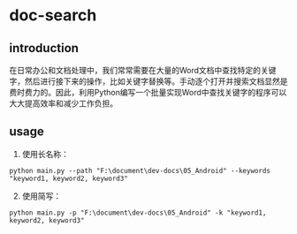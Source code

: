 # doc-search
## introduction
在日常办公和文档处理中，我们常常需要在大量的Word文档中查找特定的关键字，然后进行接下来的操作，比如关键字替换等。手动逐个打开并搜索文档显然是费时费力的。因此，利用Python编写一个批量实现Word中查找关键字的程序可以大大提高效率和减少工作负担。

## usage
1. 使用长名称：
```
python main.py --path "F:\document\dev-docs\05_Android" --keywords "keyword1, keyword2, keyword3"
```

2. 使用简写：
```
python main.py -p "F:\document\dev-docs\05_Android" -k "keyword1, keyword2, keyword3"
```
